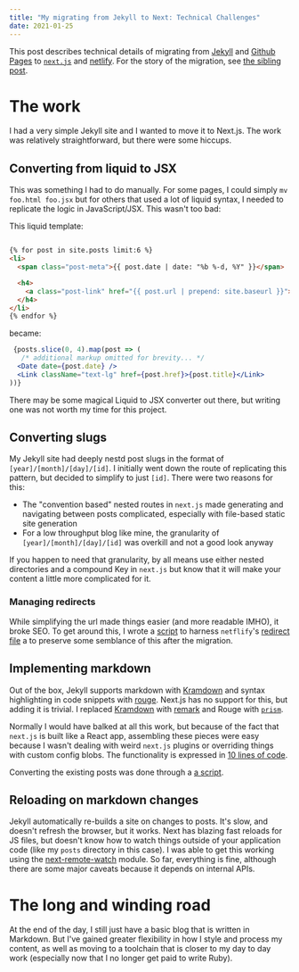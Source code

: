 ```yaml
---
title: "My migrating from Jekyll to Next: Technical Challenges"
date: 2021-01-25
---
```



This post describes technical details of migrating from [Jekyll](https://jekyllrb.com/) and [Github Pages](https://pages.github.com/) to [`next.js`](https://nextjs.org) and [netlify](https://www.netlify.com/). For the story of the migration, see [the sibling post](/posts/migrating-from-jekyll-to-next-js-initial-thoughts).

# The work

I had a very simple Jekyll site and I wanted to move it to Next.js. The work was relatively straightforward, but there were some hiccups.

## Converting from liquid to JSX

This was something I had to do manually. For some pages, I could simply `mv foo.html foo.jsx` but for others that used a lot of liquid syntax, I needed to replicate the logic in JavaScript/JSX. This wasn't too bad:

This liquid template:

```html

{% for post in site.posts limit:6 %}
<li>
  <span class="post-meta">{{ post.date | date: "%b %-d, %Y" }}</span>

  <h4>
    <a class="post-link" href="{{ post.url | prepend: site.baseurl }}">{{ post.title }}</a>
  </h4>
</li>
{% endfor %}

```

became:

```jsx
 {posts.slice(0, 4).map(post => (
   /* additional markup omitted for brevity... */
  <Date date={post.date} />
  <Link className="text-lg" href={post.href}>{post.title}</Link>
))}
```

There may be some magical Liquid to JSX converter out there, but writing one was not worth my time for this project.

## Converting slugs

My Jekyll site had deeply nestd post slugs in the format of `[year]/[month]/[day]/[id]`. I initially went down the route of replicating this pattern, but decided to simplify to just `[id]`. There were two reasons for this:

- The "convention based" nested routes in `next.js` made generating and navigating between posts complicated, especially with file-based static site generation
- For a low throughput blog like mine, the granularity of `[year]/[month]/[day]/[id]` was overkill and not a good look anyway

If you happen to need that granularity, by all means use either nested directories and a compound Key in `next.js` but know that it will make your content a little more complicated for it.

### Managing redirects

While simplifying the url made things easier (and more readable IMHO), it broke SEO. To get around this, I wrote a [script][1] to harness `netflify`'s [redirect file](https://docs.netlify.com/routing/redirects/#syntax-for-the-redirects-file) a to preserve some semblance of this after the migration.

## Implementing markdown

Out of the box, Jekyll supports markdown with [Kramdown](https://kramdown.gettalong.org/) and syntax highlighting in code snippets with [rouge](http://rouge.jneen.net/). Next.js has no support for this, but adding it is trivial.  I replaced [Kramdown](https://kramdown.gettalong.org/) with [remark](https://github.com/remarkjs/remark) and Rouge with [`prism`](https://prismjs.com/).

Normally I would have balked at all this work, but because of the fact that `next.js` is built like a React app, assembling these pieces were easy because I wasn't dealing with weird `next.js` plugins or overriding things with custom config blobs. The functionality is expressed in [10 lines of code](https://github.com/NickTomlin/nicktomlin.github.io/blob/master/lib/markdown.js#L5-L13).

Converting the existing posts was done through a [a script][1].

## Reloading on markdown changes

Jekyll automatically re-builds a site on changes to posts. It's slow, and doesn't refresh the browser, but it works. Next has blazing fast reloads for JS files, but doesn't know how to watch things outside of your application code (like my `posts` directory in this case). I was able to get this working using the [next-remote-watch](https://github.com/hashicorp/next-remote-watch) module.
So far, everything is fine, although there are some major caveats because it depends on internal APIs.

# The long and winding road

At the end of the day, I still just have a basic blog that is written in Markdown. But I've gained greater flexibility in how I style and process my content, as well as moving to a toolchain that is closer to my day to day work (especially now that I no longer get paid to write Ruby).

[1]: https://github.com/NickTomlin/nicktomlin.github.io/blob/master/scripts/migrate-posts.js
